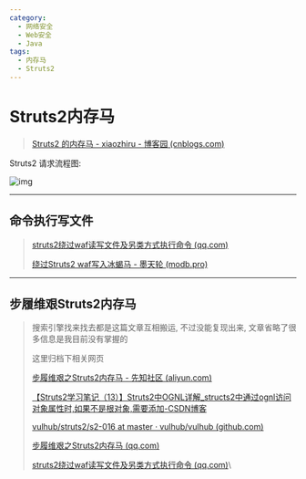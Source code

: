 ```yaml
---
category:
  - 网络安全
  - Web安全
  - Java
tags:
  - 内存马
  - Struts2
---
```


# Struts2内存马

> [Struts2 的内存马 - xiaozhiru - 博客园 (cnblogs.com)](https://www.cnblogs.com/xiaozhiru/p/16163057.html)

Struts2 请求流程图:

![img](http://cdn.ayusummer233.top/DailyNotes/202408281334484.png)

---

## 命令执行写文件

> [struts2绕过waf读写文件及另类方式执行命令 (qq.com)](https://mp.weixin.qq.com/s/outtxUANOa406ErGleWjtQ)
>
> [绕过Struts2 waf写入冰蝎马 - 墨天轮 (modb.pro)](https://www.modb.pro/db/633062)



---

## 步履维艰Struts2内存马

> 搜索引擎找来找去都是这篇文章互相搬运, 不过没能复现出来,  文章省略了很多信息是我目前没有掌握的
>
> 这里归档下相关网页
>
> [步履维艰之Struts2内存马 - 先知社区 (aliyun.com)](https://xz.aliyun.com/t/12237)
>
> [【Struts2学习笔记（13）】Struts2中OGNL详解_structs2中通过ognl访问对象属性时,如果不是根对象,需要添加-CSDN博客](https://blog.csdn.net/xlgen157387/article/details/39735703)
>
> [vulhub/struts2/s2-016 at master · vulhub/vulhub (github.com)](https://github.com/vulhub/vulhub/tree/master/struts2/s2-016)
>
> [步履维艰之Struts2内存马 (qq.com)](https://mp.weixin.qq.com/s/ATDYiN0FhagZfP7Cnba8DQ)
>
> [struts2绕过waf读写文件及另类方式执行命令 (qq.com)](https://mp.weixin.qq.com/s/outtxUANOa406ErGleWjtQ)\
>
> 
>
> 

